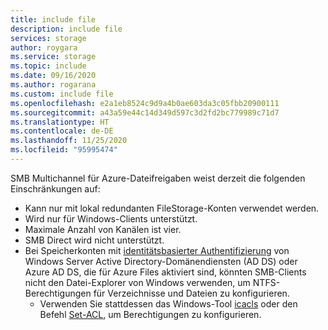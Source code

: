 ```yaml
---
title: include file
description: include file
services: storage
author: roygara
ms.service: storage
ms.topic: include
ms.date: 09/16/2020
ms.author: rogarana
ms.custom: include file
ms.openlocfilehash: e2a1eb8524c9d9a4b0ae603da3c05fbb20900111
ms.sourcegitcommit: a43a59e44c14d349d597c3d2fd2bc779989c71d7
ms.translationtype: HT
ms.contentlocale: de-DE
ms.lasthandoff: 11/25/2020
ms.locfileid: "95995474"
---
```

SMB Multichannel für Azure-Dateifreigaben weist derzeit die folgenden Einschränkungen auf:
- Kann nur mit lokal redundanten FileStorage-Konten verwendet werden.
- Wird nur für Windows-Clients unterstützt. 
- Maximale Anzahl von Kanälen ist vier.
- SMB Direct wird nicht unterstützt.
- Bei Speicherkonten mit [ identitätsbasierter Authentifizierung](../articles/storage/files/storage-files-active-directory-overview.md) von Windows Server Active Directory-Domänendiensten (AD DS) oder Azure AD DS, die für Azure Files aktiviert sind, könnten SMB-Clients nicht den Datei-Explorer von Windows verwenden, um NTFS-Berechtigungen für Verzeichnisse und Dateien zu konfigurieren.
    - Verwenden Sie stattdessen das Windows-Tool [icacls](/windows-server/administration/windows-commands/icacls) oder den Befehl [Set-ACL](/powershell/module/microsoft.powershell.security/set-acl?view=powershell-7), um Berechtigungen zu konfigurieren.

